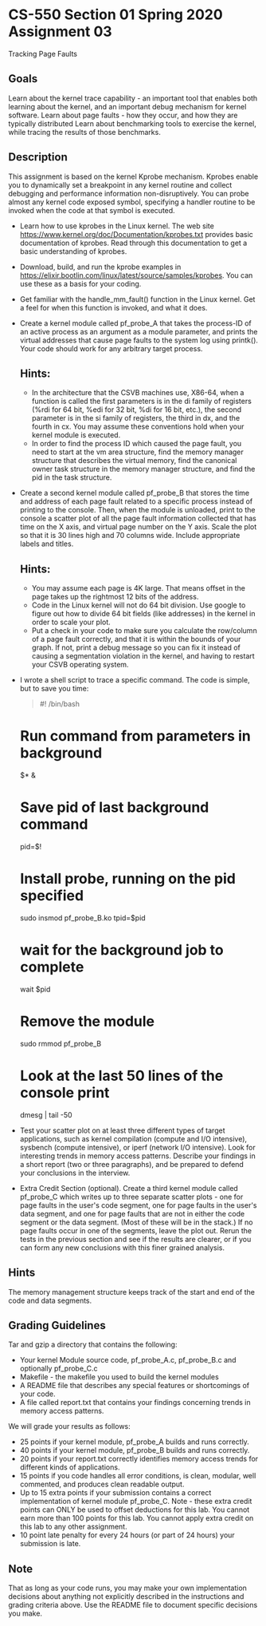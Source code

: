 # CS-550 Section 01 Spring 2020 Assignment 03
Tracking Page Faults

## Goals
Learn about the kernel trace capability - an important tool that enables both learning about the kernel, and an important debug mechanism for kernel software.
Learn about page faults - how they occur, and how they are typically distributed
Learn about benchmarking tools to exercise the kernel, while tracing the results of those benchmarks.

## Description
This assignment is based on the kernel Kprobe mechanism. Kprobes enable you to dynamically set a breakpoint in any kernel routine and collect debugging and performance information non-disruptively. You can probe almost any kernel code exposed symbol, specifying a handler routine to be invoked when the code at that symbol is executed.

- Learn how to use kprobes in the Linux kernel. The web site https://www.kernel.org/doc/Documentation/kprobes.txt provides basic documentation of kprobes. Read through this documentation to get a basic understanding of kprobes.
- Download, build, and run the kprobe examples in https://elixir.bootlin.com/linux/latest/source/samples/kprobes. You can use these as a basis for your coding.
- Get familiar with the handle_mm_fault() function in the Linux kernel. Get a feel for when this function is invoked, and what it does.
- Create a kernel module called pf_probe_A that takes the process-ID of an active process as an argument as a module parameter, and prints the virtual addresses that cause page faults to the system log using printk(). Your code should work for any arbitrary target process.
  ## Hints:
  - In the architecture that the CSVB machines use, X86-64, when a function is called the first parameters is in the di family of registers (%rdi for 64 bit, %edi for 32 bit, %di for 16 bit, etc.), the second parameter is in the si family of registers, the third in dx, and the fourth in cx. You may assume these conventions hold when your kernel module is executed.
  - In order to find the process ID which caused the page fault, you need to start at the vm area structure, find the memory manager structure that describes the virtual memory, find the canonical owner task structure in the memory manager structure, and find the pid in the task structure.

- Create a second kernel module called pf_probe_B that stores the time and address of each page fault related to a specific process instead of printing to the console. Then, when the module is unloaded, print to the console a scatter plot of all the page fault information collected that has time on the X axis, and virtual page number on the Y axis. Scale the plot so that it is 30 lines high and 70 columns wide. Include appropriate labels and titles.
  ## Hints:
  - You may assume each page is 4K large. That means offset in the page takes up the rightmost 12 bits of the address.
  - Code in the Linux kernel will not do 64 bit division. Use google to figure out how to divide 64 bit fields (like addresses) in the kernel in order to scale   your plot.
  - Put a check in your code to make sure you calculate the row/column of a page fault correctly, and that it is within the bounds of your graph. If not, print a debug message so you can fix it instead of causing a segmentation violation in the kernel, and having to restart your CSVB operating system.
- I wrote a shell script to trace a specific command. The code is simple, but to save you time:
  >#! /bin/bash
  # Run command from parameters in background
  $* &
  # Save pid of last background command
  pid=$!
  # Install probe, running on the pid specified
  sudo insmod pf_probe_B.ko tpid=$pid
  # wait for the background job to complete
  wait $pid
  # Remove the module
  sudo rmmod pf_probe_B
  # Look at the last 50 lines of the console print
  dmesg | tail -50

- Test your scatter plot on at least three different types of target applications, such as kernel compilation (compute and I/O intensive), sysbench (compute intensive), or iperf (network I/O intensive). Look for interesting trends in memory access patterns. Describe your findings in a short report (two or three paragraphs), and be prepared to defend your conclusions in the interview.

- Extra Credit Section (optional). Create a third kernel module called pf_probe_C which writes up to three separate scatter plots - one for page faults in the user's code segment, one for page faults in the user's data segment, and one for page faults that are not in either the code segment or the data segment. (Most of these will be in the stack.) If no page faults occur in one of the segments, leave the plot out. Rerun the tests in the previous section and see if the results are clearer, or if you can form any new conclusions with this finer grained analysis.

## Hints
The memory management structure keeps track of the start and end of the code and data segments.

## Grading Guidelines
Tar and gzip a directory that contains the following:

- Your kernel Module source code, pf_probe_A.c, pf_probe_B.c and optionally pf_probe_C.c
- Makefile - the makefile you used to build the kernel modules
- A README file that describes any special features or shortcomings of your code.
- A file called report.txt that contains your findings concerning trends in memory access patterns.

We will grade your results as follows:

- 25 points if your kernel module, pf_probe_A builds and runs correctly.
- 40 points if your kernel module, pf_probe_B builds and runs correctly.
- 20 points if your report.txt correctly identifies memory access trends for different kinds of applications.
- 15 points if you code handles all error conditions, is clean, modular, well commented, and produces clean readable output.
- Up to 15 extra points if your submission contains a correct implementation of kernel module pf_probe_C. Note - these extra credit points can ONLY be used to offset deductions for this lab. You cannot earn more than 100 points for this lab. You cannot apply extra credit on this lab to any other assignment.
- 10 point late penalty for every 24 hours (or part of 24 hours) your submission is late.

## Note
That as long as your code runs, you may make your own implementation decisions about anything not explicitly described in the instructions and grading criteria above. Use the README file to document specific decisions you make.

